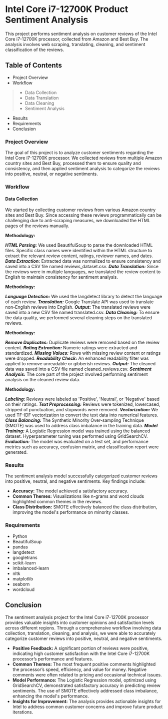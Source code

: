 # Intel Core i7-12700K Product Sentiment Analysis <br>
This project performs sentiment analysis on customer reviews of the Intel Core i7-12700K processor, collected from Amazon and Best Buy. The analysis involves web scraping, translating, cleaning, and sentiment classification of the reviews.

## Table of Contents<br>
- Project Overview
- Workflow
> - Data Collection
> - Data Translation
> - Data Cleaning
> - Sentiment Analysis
- Results
- Requirements
- Conclusion <br>


### Project Overview <br>
The goal of this project is to analyze customer sentiments regarding the Intel Core i7-12700K processor. We collected reviews from multiple Amazon country sites and Best Buy, processed them to ensure quality and consistency, and then applied sentiment analysis to categorize the reviews into positive, neutral, or negative sentiments.

### Workflow <br>
#### Data Collection
We started by collecting customer reviews from various Amazon country sites and Best Buy. Since accessing these reviews programmatically can be challenging due to anti-scraping measures, we downloaded the HTML pages of the reviews manually.

**Methodology:**

*__HTML Parsing:__* We used BeautifulSoup to parse the downloaded HTML files. Specific class names were identified within the HTML structure to extract the relevant review content, ratings, reviewer names, and dates.
*__Data Extraction:__* Extracted data was normalized to ensure consistency and saved into a CSV file named reviews_dataset.csv.
*__Data Translation:__* Since the reviews were in multiple languages, we translated the review content to English to maintain consistency for sentiment analysis.

**Methodology:**

*__Language Detection:__* We used the langdetect library to detect the language of each review.
*__Translation:__* Google Translate API was used to translate non-English reviews into English.
*__Output:__* The translated reviews were saved into a new CSV file named translated.csv.
*__Data Cleaning:__* To ensure the data quality, we performed several cleaning steps on the translated reviews.

**Methodology:**

*__Remove Duplicates:__* Duplicate reviews were removed based on the review content.
*__Rating Extraction:__* Numeric ratings were extracted and standardized.
*__Missing Values:__* Rows with missing review content or ratings were dropped.
*__Readability Check:__* An enhanced readability filter was applied to remove unreadable or gibberish reviews.
*__Output:__* The cleaned data was saved into a CSV file named cleaned_reviews.csv.
*__Sentiment Analysis:__* The core part of the project involved performing sentiment analysis on the cleaned review data.

**Methodology:**

*__Labeling:__* Reviews were labeled as 'Positive', 'Neutral', or 'Negative' based on their ratings.
*__Text Preprocessing:__* Reviews were tokenized, lowercased, stripped of punctuation, and stopwords were removed.
*__Vectorization:__* We used TF-IDF vectorization to convert the text data into numerical features.
*__Class Balancing:__* The Synthetic Minority Over-sampling Technique (SMOTE) was used to address class imbalance in the training data.
*__Model Training:__* A Logistic Regression model was trained using the balanced dataset. Hyperparameter tuning was performed using GridSearchCV.
*__Evaluation:__* The model was evaluated on a test set, and performance metrics such as accuracy, confusion matrix, and classification report were generated.


### Results <br>
The sentiment analysis model successfully categorized customer reviews into positive, neutral, and negative sentiments. Key findings include:

- **Accuracy:** The model achieved a satisfactory accuracy.
- **Common Themes:** Visualizations like n-grams and word clouds highlighted common themes in the reviews.
- **Class Distribution:** SMOTE effectively balanced the class distribution, improving the model's performance on minority classes. <br>

### Requirements <br>
- Python
- BeautifulSoup
- pandas
- langdetect
- googletrans
- scikit-learn
- imbalanced-learn
- nltk
- matplotlib
- seaborn
- wordcloud

## Conclusion <br>
The sentiment analysis project for the Intel Core i7-12700K processor provides valuable insights into customer opinions and satisfaction levels across different regions. Through a comprehensive workflow involving data collection, translation, cleaning, and analysis, we were able to accurately categorize customer reviews into positive, neutral, and negative sentiments.

- **Positive Feedback:** A significant portion of reviews were positive, indicating high customer satisfaction with the Intel Core i7-12700K processor’s performance and features.
- **Common Themes:** The most frequent positive comments highlighted the processor’s speed, efficiency, and value for money. Negative comments were often related to pricing and occasional technical issues.
- **Model Performance:** The Logistic Regression model, optimized using GridSearchCV, demonstrated satisfactory accuracy in predicting review sentiments. The use of SMOTE effectively addressed class imbalance, enhancing the model's performance.
- **Insights for Improvement:** The analysis provides actionable insights for Intel to address common customer concerns and improve future product iterations.
